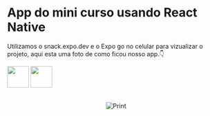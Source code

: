 # App do mini curso usando React Native
Utilizamos o snack.expo.dev e o Expo go no celular para vizualizar o projeto, aqui esta uma foto de como ficou nosso app.👇

<div>
<img height='50em' src="https://cdn.worldvectorlogo.com/logos/react-native-1.svg">                                                              
<img height='50em' src="https://cdn.worldvectorlogo.com/logos/expo-go-app.svg"> 
</div>
<br>
<p align="center">
  <img alt="Print" src="">
</p> 



